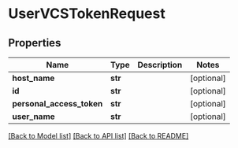 # UserVCSTokenRequest

## Properties
Name | Type | Description | Notes
------------ | ------------- | ------------- | -------------
**host_name** | **str** |  | [optional] 
**id** | **str** |  | [optional] 
**personal_access_token** | **str** |  | [optional] 
**user_name** | **str** |  | [optional] 

[[Back to Model list]](../README.md#documentation-for-models) [[Back to API list]](../README.md#documentation-for-api-endpoints) [[Back to README]](../README.md)


